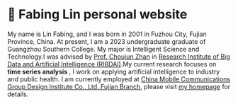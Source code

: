 # 🏃 Fabing Lin personal website
My name is Lin Fabing, and I was born in 2001 in Fuzhou City, Fujian Province, China. At present, I am a 2023 undergraduate graduate of Guangzhou Southern College. My major is Intelligent Science and Technology.I was advised by [Prof. Choujun Zhan](https://scholar.google.com/citations?user=CQjEUkAAAAAJ) in [Research Institute of Big Data and Artificial Intelligence (RIBDAI)](https://www.labxing.com/gnfc-ai-lab).My current research focuses on **time series analysis** , I work on applying artificial intelligence to industry and public health. I am currently employed at [China Mobile Communications Group Design Institute Co., Ltd. Fujian Branch](http://cmri.chinamobile.com/), please visit [my homepage](https://FabinGL.github.io) for details.

